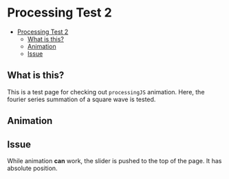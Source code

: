 # Processing Test 2

<!-- TOC -->

- [Processing Test 2](#processing-test-2)
  - [What is this?](#what-is-this)
  - [Animation](#animation)
  - [Issue](#issue)

<!-- /TOC -->

## What is this?
This is a test page for checking out ``processingJS`` animation. Here, the fourier series summation of a square wave is tested.

## Animation

<div id="container" class=""></div>
<div id="p5js__sketch" class=""></div>
<script>
//     let sketch = function(p) 
//     {
//         var slider;
//         p.setup = function()
//         {
//             canvas = createCanvas(200, 200);
//             slider = createSlider(0, 255, 250);
//             slider.position(20, 200);
//             slider.style('width', '80px');
//         }
//         p.draw() = function()
//         {
//             var val = slider.value();
//             background(val);
//         }
//     };
//   new p5(sketch, 'container');
    var slider;
    function setup() {
        var canvas = createCanvas(windowHeight, windowHeight);
        canvas.parent("p5js__sketch");
        slider = createSlider(0, 255, 250);
        slider.position(200, 200);
        slider.style('width', '80px');
    }
    function draw() {
        var val = slider.value();
        background(val);
    }
</script>

## Issue
While animation **can** work, the slider is pushed to the top of the page. It has absolute position.